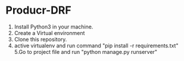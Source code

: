 # Producr-DRF <br>
1. Install Python3 in your machine. <br>
2. Create a Virtual environment <br>
3. Clone this repository. <br>
4. active virtualenv and run command "pip install -r requirements.txt" <br>
5.Go to project file and run "python manage.py runserver" <br>

